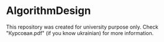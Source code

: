 # AlgorithmDesign

This repository was created for university purpose only. Check "Курсовая.pdf" (if you know ukrainian) for more information.
